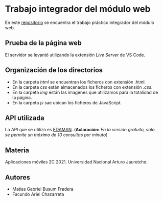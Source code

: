 # Trabajo integrador del módulo web

En este [repositorio](https://github.com/matibf99/appsmoviles-modulo-web-integrador) se encuentra el trabajo práctico integrador del módulo web.

## Prueba de la página web

El servidor se levantó utilizando la extensión *Live Server* de VS Code.

## Organización de los directorios

- En la carpeta *html* se encuentran los ficheros con extensión .html.
- En la carpeta *css* están almacenados los ficheros con extensión *.css*.
- En la carpeta *img* están las imagenes que utilizamos para la totalidad de la página.
- En la carpeta *js* sae ubican los ficheros de JavaScript.

## API utilizada

La API que se utilizó es [EDAMAN](https://www.edamam.com/). (**Aclaración:** *En la versión gratuita, sólo se permite un máximo de 10 consultas por minuto*)

## Materia

Aplicaciones móviles 2C 2021. Universidad Nacional Arturo Jauretche.

## Autores

- Matías Gabriel Busum Fradera
- Facundo Ariel Chazarreta
